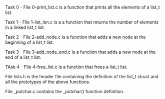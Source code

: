 

Task 0 - File 0-print_list.c is a function that prints all the elements of a list_t list.

Task 1 - File 1-list_len.c is a a function that returns the number of elements in a linked list_t list.

Task 2 - File 2-add_node.c is a function that adds a new node at the beginning of a list_t list.

Task 3 - File 3-add_node_end.c is a function that adds a new node at the end of a list_t list.

TAsk 4 - File 4-free_list.c is a function that frees a list_t list.

File lists.h is the header file containing the definition of the list_t struct and all the prototypes of the above functions.

File _putchar.c contains the _putchar() function definition.

